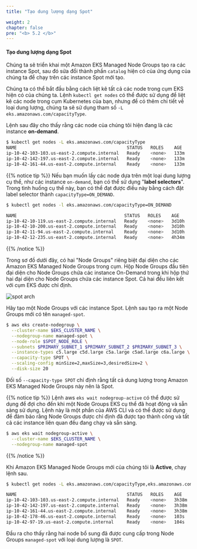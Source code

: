 ```yaml
---
title: "Tạo dung lượng dạng Spot"

weight: 2
chapter: false
pre: "<b> 5.2 </b>"
---
```


#### Tạo dung lượng dạng Spot

Chúng ta sẽ triển khai một Amazon EKS Managed Node Groups tạo ra các instance Spot, sau đó sửa đổi thành phần `catalog` hiện có của ứng dụng của chúng ta để chạy trên các instance Spot mới tạo.

Chúng ta có thể bắt đầu bằng cách liệt kê tất cả các node trong cụm EKS hiện có của chúng ta. Lệnh `kubectl get nodes` có thể được sử dụng để liệt kê các node trong cụm Kubernetes của bạn, nhưng để có thêm chi tiết về loại dung lượng, chúng ta sẽ sử dụng tham số `-L eks.amazonaws.com/capacityType`.

Lệnh sau đây cho thấy rằng các node của chúng tôi hiện đang là các instance **on-demand**.

```bash
$ kubectl get nodes -L eks.amazonaws.com/capacityType
NAME                                          STATUS   ROLES    AGE    VERSION                CAPACITYTYPE
ip-10-42-103-103.us-east-2.compute.internal   Ready    <none>   133m   vVAR::KUBERNETES_NODE_VERSION    ON_DEMAND
ip-10-42-142-197.us-east-2.compute.internal   Ready    <none>   133m   vVAR::KUBERNETES_NODE_VERSION    ON_DEMAND
ip-10-42-161-44.us-east-2.compute.internal    Ready    <none>   133m   vVAR::KUBERNETES_NODE_VERSION    ON_DEMAND
```

{{% notice tip %}}
Nếu bạn muốn lấy các node dựa trên một loại dung lượng cụ thể, như các instance `on-demand`, bạn có thể sử dụng "<b>label selectors</b>". Trong tình huống cụ thể này, bạn có thể đạt được điều này bằng cách đặt label selector thành `capacityType=ON_DEMAND`.

```bash
$ kubectl get nodes -l eks.amazonaws.com/capacityType=ON_DEMAND

NAME                                         STATUS   ROLES    AGE     VERSION
ip-10-42-10-119.us-east-2.compute.internal   Ready    <none>   3d10h   vVAR::KUBERNETES_NODE_VERSION
ip-10-42-10-200.us-east-2.compute.internal   Ready    <none>   3d10h   vVAR::KUBERNETES_NODE_VERSION
ip-10-42-11-94.us-east-2.compute.internal    Ready    <none>   3d10h   vVAR::KUBERNETES_NODE_VERSION
ip-10-42-12-235.us-east-2.compute.internal   Ready    <none>   4h34m   vVAR::KUBERNETES_NODE_VERSION
```
{{% /notice %}}


Trong sơ đồ dưới đây, có hai "Node Groups" riêng biệt đại diện cho các Amazon EKS Managed Node Groups trong cụm. Hộp Node Groups đầu tiên đại diện cho Node Groups chứa các instance On-Demand trong khi hộp thứ hai đại diện cho Node Groups chứa các instance Spot. Cả hai đều liên kết với cụm EKS được chỉ định.

![spot arch](EKS-Workshop-3/images/5/00001.webp)

Hãy tạo một Node Groups với các instance Spot. Lệnh sau tạo ra một Node Groups mới có tên `managed-spot`.

```bash wait=10
$ aws eks create-nodegroup \
  --cluster-name $EKS_CLUSTER_NAME \
  --nodegroup-name managed-spot \
  --node-role $SPOT_NODE_ROLE \
  --subnets $PRIMARY_SUBNET_1 $PRIMARY_SUBNET_2 $PRIMARY_SUBNET_3 \
  --instance-types c5.large c5d.large c5a.large c5ad.large c6a.large \
  --capacity-type SPOT \
  --scaling-config minSize=2,maxSize=3,desiredSize=2 \
  --disk-size 20
```

Đối số `--capacity-type SPOT` chỉ định rằng tất cả dung lượng trong Amazon EKS Managed Node Groups này nên là Spot.

{{% notice tip %}}
Lệnh aws `eks wait nodegroup-active` có thể được sử dụng để đợi cho đến khi một Node Groups EKS cụ thể đã hoạt động và sẵn sàng sử dụng. Lệnh này là một phần của AWS CLI và có thể được sử dụng để đảm bảo rằng Node Groups được chỉ định đã được tạo thành công và tất cả các instance liên quan đều đang chạy và sẵn sàng.

```bash wait=30 timeout=300
$ aws eks wait nodegroup-active \
  --cluster-name $EKS_CLUSTER_NAME \
  --nodegroup-name managed-spot
```
{{% /notice %}}

Khi Amazon EKS Managed Node Groups mới của chúng tôi là **Active**, chạy lệnh sau.

```bash
$ kubectl get nodes -L eks.amazonaws.com/capacityType,eks.amazonaws.com/nodegroup

NAME                                          STATUS   ROLES    AGE     VERSION                CAPACITYTYPE   NODEGROUP
ip-10-42-103-103.us-east-2.compute.internal   Ready    <none>   3h38m   vVAR::KUBERNETES_NODE_VERSION    ON_DEMAND      default
ip-10-42-142-197.us-east-2.compute.internal   Ready    <none>   3h38m   vVAR::KUBERNETES_NODE_VERSION    ON_DEMAND      default
ip-10-42-161-44.us-east-2.compute.internal    Ready    <none>   3h38m   vVAR::KUBERNETES_NODE_VERSION    ON_DEMAND      default
ip-10-42-178-46.us-east-2.compute.internal    Ready    <none>   103s    vVAR::KUBERNETES_NODE_VERSION    SPOT           managed-spot
ip-10-42-97-19.us-east-2.compute.internal     Ready    <none>   104s    vVAR::KUBERNETES_NODE_VERSION    SPOT           managed-spot
```

Đầu ra cho thấy rằng hai node bổ sung đã được cung cấp trong Node Groups `managed-spot` với loại dung lượng là `SPOT`.